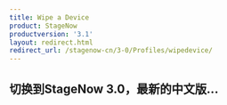 ```yaml
---
title: Wipe a Device
product: StageNow
productversion: '3.1'
layout: redirect.html
redirect_url: /stagenow-cn/3-0/Profiles/wipedevice/
---
```


## 切换到StageNow 3.0，最新的中文版...
